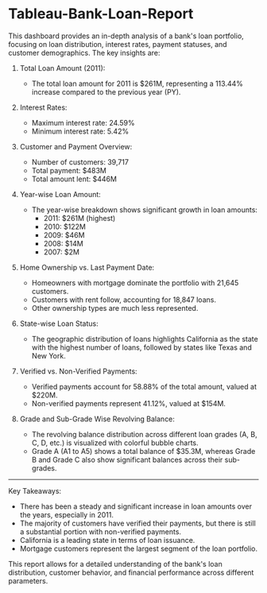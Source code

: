 # Tableau-Bank-Loan-Report
This dashboard provides an in-depth analysis of a bank's loan portfolio, focusing on loan distribution, interest rates, payment statuses, and customer demographics. The key insights are:

1. Total Loan Amount (2011):
   - The total loan amount for 2011 is $261M, representing a 113.44% increase compared to the previous year (PY).

2. Interest Rates:
   - Maximum interest rate: 24.59%
   - Minimum interest rate: 5.42%

3. Customer and Payment Overview:
   - Number of customers: 39,717
   - Total payment: $483M
   - Total amount lent: $446M

4. Year-wise Loan Amount:
   - The year-wise breakdown shows significant growth in loan amounts:
     - 2011: $261M (highest)
     - 2010: $122M
     - 2009: $46M
     - 2008: $14M
     - 2007: $2M

5. Home Ownership vs. Last Payment Date:
   - Homeowners with mortgage dominate the portfolio with 21,645 customers.
   - Customers with rent follow, accounting for 18,847 loans.
   - Other ownership types are much less represented.

6. State-wise Loan Status:
   - The geographic distribution of loans highlights California as the state with the highest number of loans, followed by states like Texas and New York.
   
7. Verified vs. Non-Verified Payments:
   - Verified payments account for 58.88% of the total amount, valued at $220M.
   - Non-verified payments represent 41.12%, valued at $154M.

8. Grade and Sub-Grade Wise Revolving Balance:
   - The revolving balance distribution across different loan grades (A, B, C, D, etc.) is visualized with colorful bubble charts.
   - Grade A (A1 to A5) shows a total balance of $35.3M, whereas Grade B and Grade C also show significant balances across their sub-grades.

---

Key Takeaways:
- There has been a steady and significant increase in loan amounts over the years, especially in 2011.
- The majority of customers have verified their payments, but there is still a substantial portion with non-verified payments.
- California is a leading state in terms of loan issuance.
- Mortgage customers represent the largest segment of the loan portfolio.

This report allows for a detailed understanding of the bank's loan distribution, customer behavior, and financial performance across different parameters.
